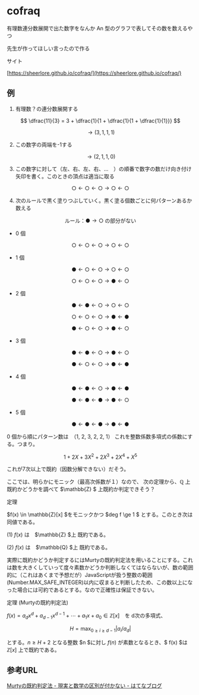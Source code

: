 # cofraq

有理数連分数展開で出た数字をなんか An 型のグラフで表してその数を数えるやつ

先生が作ってほしい言ったので作る

サイト

[https://sheerlore.github.io/cofraq/](https://sheerlore.github.io/cofraq/)

## 例

1. 有理数？の連分数展開する

$$
  \dfrac{11}{3} = 3 + \dfrac{1}{1 + \dfrac{1}{1 + \dfrac{1}{1}}}
$$

$$
\longrightarrow  (3, 1, 1, 1)
$$

2. この数字の両端を-1する

$$\rightarrow  (2, 1, 1, 0)$$

3. この数字に対して（左、右、左、右、...　）の順番で数字の数だけ向き付け矢印を書く。このときの頂点は適当に取る

$$
\text{○} \leftarrow \text{○} \leftarrow \text{○} \rightarrow \text{○} \leftarrow \text{○}
$$

4. 次のルールで黒く塗りつぶしていく。黒く塗る個数ごとに何パターンあるか数える

$$\text{ルール：} \text{●} \rightarrow \text{○} \text{ の部分がない} $$

- 0 個

$$\text{○} \leftarrow \text{○} \leftarrow \text{○} \rightarrow \text{○} \leftarrow \text{○}$$

- 1 個

$$\text{●} \leftarrow \text{○} \leftarrow \text{○} \rightarrow \text{○} \leftarrow \text{○}$$

$$\text{○} \leftarrow \text{○} \leftarrow \text{○} \rightarrow \text{●} \leftarrow \text{○}$$

- 2 個

$$\text{●} \leftarrow \text{●} \leftarrow \text{○} \rightarrow \text{○} \leftarrow \text{○}$$

$$\text{○} \leftarrow \text{○} \leftarrow \text{○} \rightarrow \text{●} \leftarrow \text{●}$$

$$\text{●} \leftarrow \text{○} \leftarrow \text{○} \rightarrow \text{●} \leftarrow \text{○}$$

- 3 個

$$\text{●} \leftarrow \text{●} \leftarrow \text{○} \rightarrow \text{●} \leftarrow \text{○}$$

$$\text{●} \leftarrow \text{○} \leftarrow \text{○} \rightarrow \text{●} \leftarrow \text{●}$$

- 4 個

$$\text{●} \leftarrow \text{●} \leftarrow \text{○} \rightarrow \text{●} \leftarrow \text{●}$$

$$\text{●} \leftarrow \text{●} \leftarrow \text{●} \rightarrow \text{●} \leftarrow \text{○}$$

- 5 個

$$\text{●} \leftarrow \text{●} \leftarrow \text{●} \rightarrow \text{●} \leftarrow \text{●}$$

0 個から順にパターン数は　（1, 2, 3, 2, 2, 1）
これを整数係数多項式の係数にする。つまり。

$$
1 + 2X + 3X^2 + 2X^3 + 2X^4 + X^5
$$

これが7次以上で既約（因数分解できない）だそう。

ここでは、明らかにモニック（最高次係数が１）なので、
次の定理から、$\mathbb{Q}$ 上既約かどうかを調べて $\mathbb{Z} $ 上既約か判定できそう？

定理

$f(x) \in \mathbb{Z}[x] $をモニックかつ $deg f \ge 1 $ とする。このとき次は同値である。

(1) $f(x)$ は　$\mathbb{Z} $上 既約である。

(2) $f(x)$ は　$\mathbb{Q} $上 既約である。

実際に既約かどうか判定するにはMurtyの既約判定法を用いることにする。これは数を大きくしていって度々素数かどうか判断しなくてはならないが、数の範囲的に（これはあくまで予想だが）JavaScriptが扱う整数の範囲(Number.MAX_SAFE_INTEGER)以内に収まると判断したため、この数以上になった場合には可約であるとする。なので正確性は保証できない。

定理 (Murtyの既約判定法)

$f(x) = a_dx^d + a_{d-1}x^{d-1} + \cdots + a_1x + a_0 \in \mathbb {Z}[x]$　を d次の多項式、

$$
H = \max_{0 \ge i \ge d-1}  |a_i / a_d |
$$

とする。$n \ge H + 2$ となる整数 $n $に対し $f(n)$ が素数となるとき、$ f(x) $は $\mathbb{Z}[x]$ 上で既約である。

## 参考URL

[Murtyの既約判定法 - 現実と数学の区別が付かない - はてなブログ](https://egory-cat.hatenablog.com/entry/2018/09/30/011549#:~:text=%E3%81%A8%E3%81%99%E3%82%8B%E3%80%82,%E3%81%A8%E3%81%97%E3%81%A6%E6%97%A2%E7%B4%84%E3%81%A7%E3%81%82%E3%82%8B%E3%80%82)
